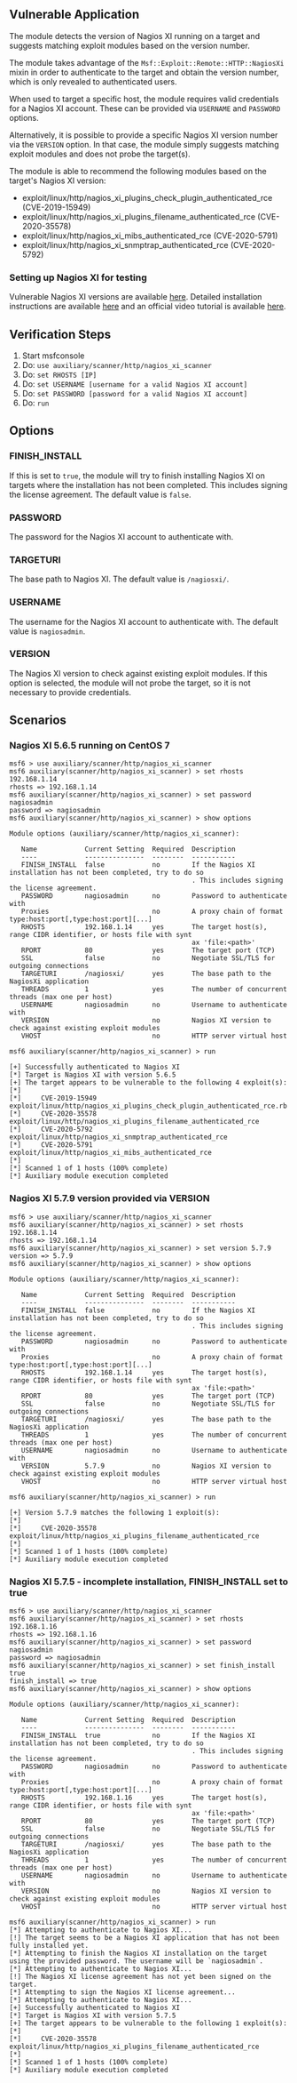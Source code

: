## Vulnerable Application

The module detects the version of Nagios XI running on a target and suggests matching exploit modules based on the version number.

The module takes advantage of the `Msf::Exploit::Remote::HTTP::NagiosXi` mixin in order to
authenticate to the target and obtain the version number, which is only revealed to authenticated users.

When used to target a specific host, the module requires valid credentials for a Nagios XI account.
These can be provided via `USERNAME` and `PASSWORD` options.

Alternatively, it is possible to provide a specific Nagios XI version number via the `VERSION` option.
In that case, the module simply suggests matching exploit modules and does not probe the target(s).

The module is able to recommend the following modules based on the target's Nagios XI version:
- exploit/linux/http/nagios_xi_plugins_check_plugin_authenticated_rce (CVE-2019-15949)
- exploit/linux/http/nagios_xi_plugins_filename_authenticated_rce (CVE-2020-35578)
- exploit/linux/http/nagios_xi_mibs_authenticated_rce (CVE-2020-5791)
- exploit/linux/http/nagios_xi_snmptrap_authenticated_rce (CVE-2020-5792)

### Setting up Nagios XI for testing

Vulnerable Nagios XI versions are available [here](https://assets.nagios.com/downloads/nagiosxi/versions.php).
Detailed installation instructions are available
[here](https://assets.nagios.com/downloads/nagiosxi/docs/Installing-Nagios-XI-Manually-on-Linux.pdf)
and an official video tutorial is available [here](https://www.youtube.com/watch?v=fBWA6t6dJ4I).

## Verification Steps
1. Start msfconsole
2. Do: `use auxiliary/scanner/http/nagios_xi_scanner`
3. Do: `set RHOSTS [IP]`
4. Do: `set USERNAME [username for a valid Nagios XI account]`
5. Do: `set PASSWORD [password for a valid Nagios XI account]`
6. Do: `run`

## Options
### FINISH_INSTALL
If this is set to `true`, the module will try to finish installing Nagios XI on targets where the installation has not been completed.
This includes signing the license agreement. The default value is `false`.
### PASSWORD
The password for the Nagios XI account to authenticate with.
### TARGETURI
The base path to Nagios XI. The default value is `/nagiosxi/`.
### USERNAME
The username for the Nagios XI account to authenticate with. The default value is `nagiosadmin`.
### VERSION
The Nagios XI version to check against existing exploit modules. If this option is selected,
the module will not probe the target, so it is not necessary to provide credentials.

## Scenarios
### Nagios XI 5.6.5 running on CentOS 7
```
msf6 > use auxiliary/scanner/http/nagios_xi_scanner 
msf6 auxiliary(scanner/http/nagios_xi_scanner) > set rhosts 192.168.1.14
rhosts => 192.168.1.14
msf6 auxiliary(scanner/http/nagios_xi_scanner) > set password nagiosadmin
password => nagiosadmin
msf6 auxiliary(scanner/http/nagios_xi_scanner) > show options 

Module options (auxiliary/scanner/http/nagios_xi_scanner):

   Name            Current Setting  Required  Description
   ----            ---------------  --------  -----------
   FINISH_INSTALL  false            no        If the Nagios XI installation has not been completed, try to do so
                                              . This includes signing the license agreement.
   PASSWORD        nagiosadmin      no        Password to authenticate with
   Proxies                          no        A proxy chain of format type:host:port[,type:host:port][...]
   RHOSTS          192.168.1.14     yes       The target host(s), range CIDR identifier, or hosts file with synt
                                              ax 'file:<path>'
   RPORT           80               yes       The target port (TCP)
   SSL             false            no        Negotiate SSL/TLS for outgoing connections
   TARGETURI       /nagiosxi/       yes       The base path to the NagiosXi application
   THREADS         1                yes       The number of concurrent threads (max one per host)
   USERNAME        nagiosadmin      no        Username to authenticate with
   VERSION                          no        Nagios XI version to check against existing exploit modules
   VHOST                            no        HTTP server virtual host

msf6 auxiliary(scanner/http/nagios_xi_scanner) > run

[+] Successfully authenticated to Nagios XI
[*] Target is Nagios XI with version 5.6.5
[+] The target appears to be vulnerable to the following 4 exploit(s):
[*] 
[*]     CVE-2019-15949  exploit/linux/http/nagios_xi_plugins_check_plugin_authenticated_rce.rb
[*]     CVE-2020-35578  exploit/linux/http/nagios_xi_plugins_filename_authenticated_rce
[*]     CVE-2020-5792   exploit/linux/http/nagios_xi_snmptrap_authenticated_rce
[*]     CVE-2020-5791   exploit/linux/http/nagios_xi_mibs_authenticated_rce
[*] 
[*] Scanned 1 of 1 hosts (100% complete)
[*] Auxiliary module execution completed

```
### Nagios XI 5.7.9 version provided via VERSION
```
msf6 > use auxiliary/scanner/http/nagios_xi_scanner 
msf6 auxiliary(scanner/http/nagios_xi_scanner) > set rhosts 192.168.1.14
rhosts => 192.168.1.14
msf6 auxiliary(scanner/http/nagios_xi_scanner) > set version 5.7.9
version => 5.7.9
msf6 auxiliary(scanner/http/nagios_xi_scanner) > show options 

Module options (auxiliary/scanner/http/nagios_xi_scanner):

   Name            Current Setting  Required  Description
   ----            ---------------  --------  -----------
   FINISH_INSTALL  false            no        If the Nagios XI installation has not been completed, try to do so
                                              . This includes signing the license agreement.
   PASSWORD        nagiosadmin      no        Password to authenticate with
   Proxies                          no        A proxy chain of format type:host:port[,type:host:port][...]
   RHOSTS          192.168.1.14     yes       The target host(s), range CIDR identifier, or hosts file with synt
                                              ax 'file:<path>'
   RPORT           80               yes       The target port (TCP)
   SSL             false            no        Negotiate SSL/TLS for outgoing connections
   TARGETURI       /nagiosxi/       yes       The base path to the NagiosXi application
   THREADS         1                yes       The number of concurrent threads (max one per host)
   USERNAME        nagiosadmin      no        Username to authenticate with
   VERSION         5.7.9            no        Nagios XI version to check against existing exploit modules
   VHOST                            no        HTTP server virtual host

msf6 auxiliary(scanner/http/nagios_xi_scanner) > run

[+] Version 5.7.9 matches the following 1 exploit(s):
[*] 
[*]     CVE-2020-35578  exploit/linux/http/nagios_xi_plugins_filename_authenticated_rce
[*] 
[*] Scanned 1 of 1 hosts (100% complete)
[*] Auxiliary module execution completed
```
### Nagios XI 5.7.5 - incomplete installation, FINISH_INSTALL set to true
```
msf6 > use auxiliary/scanner/http/nagios_xi_scanner 
msf6 auxiliary(scanner/http/nagios_xi_scanner) > set rhosts 192.168.1.16
rhosts => 192.168.1.16
msf6 auxiliary(scanner/http/nagios_xi_scanner) > set password nagiosadmin
password => nagiosadmin
msf6 auxiliary(scanner/http/nagios_xi_scanner) > set finish_install true
finish_install => true
msf6 auxiliary(scanner/http/nagios_xi_scanner) > show options 

Module options (auxiliary/scanner/http/nagios_xi_scanner):

   Name            Current Setting  Required  Description
   ----            ---------------  --------  -----------
   FINISH_INSTALL  true             no        If the Nagios XI installation has not been completed, try to do so
                                              . This includes signing the license agreement.
   PASSWORD        nagiosadmin      no        Password to authenticate with
   Proxies                          no        A proxy chain of format type:host:port[,type:host:port][...]
   RHOSTS          192.168.1.16     yes       The target host(s), range CIDR identifier, or hosts file with synt
                                              ax 'file:<path>'
   RPORT           80               yes       The target port (TCP)
   SSL             false            no        Negotiate SSL/TLS for outgoing connections
   TARGETURI       /nagiosxi/       yes       The base path to the NagiosXi application
   THREADS         1                yes       The number of concurrent threads (max one per host)
   USERNAME        nagiosadmin      no        Username to authenticate with
   VERSION                          no        Nagios XI version to check against existing exploit modules
   VHOST                            no        HTTP server virtual host

msf6 auxiliary(scanner/http/nagios_xi_scanner) > run 
[*] Attempting to authenticate to Nagios XI...   
[!] The target seems to be a Nagios XI application that has not been fully installed yet.
[*] Attempting to finish the Nagios XI installation on the target using the provided password. The username will be `nagiosadmin`.
[*] Attempting to authenticate to Nagios XI...
[!] The Nagios XI license agreement has not yet been signed on the target.
[*] Attempting to sign the Nagios XI license agreement... 
[*] Attempting to authenticate to Nagios XI...
[+] Successfully authenticated to Nagios XI
[*] Target is Nagios XI with version 5.7.5
[+] The target appears to be vulnerable to the following 1 exploit(s):
[*] 
[*]     CVE-2020-35578  exploit/linux/http/nagios_xi_plugins_filename_authenticated_rce
[*] 
[*] Scanned 1 of 1 hosts (100% complete)
[*] Auxiliary module execution completed
```
